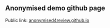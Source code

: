 ## Anonymised demo github page

Public link: [anonymised4review.github.io](https://anonymised4review.github.io)
